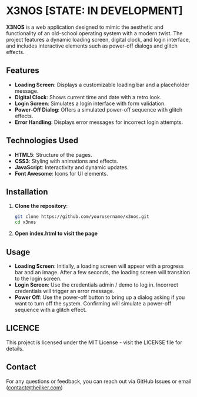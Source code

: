 # X3NOS [STATE: IN DEVELOPMENT]

**X3NOS** is a web application designed to mimic the aesthetic and functionality of an old-school operating system with a modern twist. The project features a dynamic loading screen, digital clock, and login interface, and includes interactive elements such as power-off dialogs and glitch effects.

## Features

- **Loading Screen**: Displays a customizable loading bar and a placeholder message.
- **Digital Clock**: Shows current time and date with a retro look.
- **Login Screen**: Simulates a login interface with form validation.
- **Power-Off Dialog**: Offers a simulated power-off sequence with glitch effects.
- **Error Handling**: Displays error messages for incorrect login attempts.

## Technologies Used

- **HTML5**: Structure of the pages.
- **CSS3**: Styling with animations and effects.
- **JavaScript**: Interactivity and dynamic updates.
- **Font Awesome**: Icons for UI elements.

## Installation

1. **Clone the repository**:
   ```bash
   git clone https://github.com/yourusername/x3nos.git
   cd x3nos
   ```

2. **Open index.html to visit the page**

## Usage
- **Loading Screen**: Initially, a loading screen will appear with a progress bar and an image. After a few seconds, the loading screen will transition to the login screen.
- **Login Screen**: Use the credentials admin / demo to log in. Incorrect credentials will trigger an error message.
- **Power Off**: Use the power-off button to bring up a dialog asking if you want to turn off the system. Confirming will simulate a power-off sequence with a glitch effect.

## LICENCE
This project is licensed under the MIT License - visit the LICENSE file for details.

## Contact
For any questions or feedback, you can reach out via GitHub Issues or email (contact@theilker.com)
